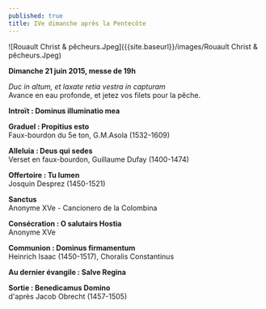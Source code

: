 ```yaml
---
published: true
title: IVe dimanche après la Pentecôte
---
```




![Rouault Christ & pêcheurs.Jpeg]({{site.baseurl}}/images/Rouault Christ & pêcheurs.Jpeg)

**Dimanche 21 juin 2015, messe de 19h**

*Duc in altum, et laxate retia vestra in capturam*  
Avance en eau profonde, et jetez vos filets pour la pêche.

**Introït : Dominus illuminatio mea**  

**Graduel : Propitius esto**  
Faux-bourdon du 5e ton, G.M.Asola (1532-1609)

**Alleluia : Deus qui sedes**  
Verset en faux-bourdon, Guillaume Dufay (1400-1474)

**Offertoire : Tu lumen**  
Josquin Desprez (1450-1521)

**Sanctus**  
Anonyme XVe - Cancionero de la Colombina

**Consécration : O salutairs Hostia**  
Anonyme XVe

**Communion : Dominus firmamentum**  
Heinrich Isaac (1450-1517), Choralis Constantinus

**Au dernier évangile : Salve Regina**  

**Sortie : Benedicamus Domino**  
d'après Jacob Obrecht (1457-1505)
